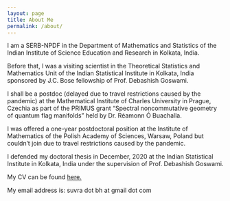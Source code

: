 ```yaml
---
layout: page
title: About Me
permalink: /about/
---
```


I am a SERB-NPDF in the Department of Mathematics and Statistics of the Indian Institute of Science Education and Research in Kolkata, India.

Before that, I was a visiting scientist in the Theoretical Statistics and Mathematics Unit of the Indian Statistical Institute in Kolkata, India sponsored by J.C. Bose fellowship of Prof. Debashish Goswami.

I shall be a postdoc (delayed due to travel restrictions caused by the pandemic) at the Mathematical Institute of Charles University in Prague, Czechia as part of the PRIMUS grant “Spectral noncommutative geometry of quantum flag manifolds” held by Dr. R&eacute;amonn &Oacute; Buachalla.

I was offered a one-year postdoctoral position at the Institute of Mathematics of the Polish Academy of Sciences, Warsaw, Poland but couldn’t join due to travel restrictions caused by the pandemic.

I defended my doctoral thesis in December, 2020 at the Indian Statistical Institute in Kolkata, India under the supervision of Prof. Debashish Goswami.

My CV can be found [here.](cv.pdf)

My email address is: suvra dot bh at gmail dot com